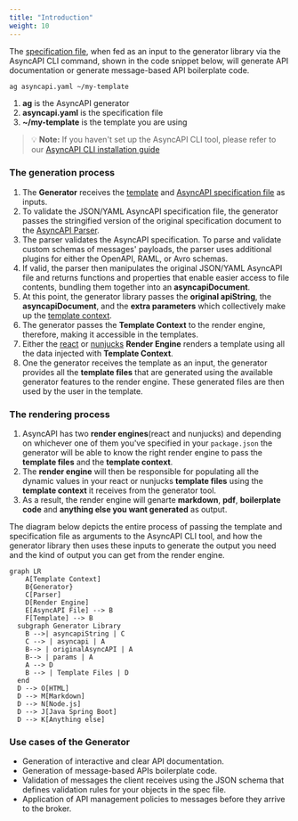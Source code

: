 ```yaml
---
title: "Introduction"
weight: 10
---
```

The [specification file](asyncapi-file.md), when fed as an input to the generator library via the AsyncAPI CLI command, shown in the code snippet below, will generate API documentation or generate message-based API boilerplate code.

```bash
ag asyncapi.yaml ~/my-template
```
1. **ag** is the AsyncAPI generator
2. **asyncapi.yaml** is the specification file
3. **~/my-template** is the template you are using

> :bulb: **Note:** 
If you haven't set up the AsyncAPI CLI tool, please refer to our [AsyncAPI CLI installation guide](installation.md)

### The generation process
1. The **Generator** receives the [template](template.md) and [AsyncAPI specification file](asyncapi-file.md) as inputs. 
2. To validate the JSON/YAML AsyncAPI specification file, the generator passes the stringified version of the original specification document to the [AsyncAPI Parser](parser.md). 
3. The parser validates the AsyncAPI specification. To parse and validate custom schemas of messages' payloads, the parser uses additional plugins for either the OpenAPI, RAML, or Avro schemas. 
4. If valid, the parser then manipulates the original JSON/YAML AsyncAPI file and returns functions and properties that enable easier access to file contents, bundling them together into an **asyncapiDocument**. 
5. At this point, the generator library passes the **original apiString**, the **asyncapiDocument**, and the **extra parameters** which collectively make up the [template context](asyncapi-context.md). 
6. The generator passes the **Template Context** to the render engine, therefore, making it accessible in the templates.
7. Either the [react](react-render-engine.md) or [nunjucks](nunjucks-render-engine.md) **Render Engine** renders a template using all the data injected with **Template Context**.
8. One the generator receives the template as an input, the generator provides all the **template files** that are generated using the available generator features to the render engine. These generated files are then used by the user in the template.

### The rendering process
1. AsyncAPI has two **render engines**(react and nunjucks) and depending on whichever one of them you've specified in your `package.json` the generator will be able to know the right render engine to pass the **template files** and the **template context**.
2. The **render engine** will then be responsible for populating all the dynamic values in your react or nunjucks **template files** using the **template context** it receives from the generator tool. 
3. As a result, the render engine will genarte **markdown**, **pdf**, **boilerplate code** and **anything else you want generated** as output.

The diagram below depicts the entire process of passing the template and specification file as arguments to the AsyncAPI CLI tool, and how the generator library then uses these inputs to generate the output you need and the kind of output you can get from the render engine.

``` mermaid
graph LR
    A[Template Context]
    B{Generator}
    C[Parser]
    D[Render Engine]
    E[AsyncAPI File] --> B
    F[Template] --> B
  subgraph Generator Library
    B -->| asyncapiString | C
    C --> | asyncapi | A
    B--> | originalAsyncAPI | A
    B--> | params | A
    A --> D
    B --> | Template Files | D
  end
  D --> O[HTML]
  D --> M[Markdown]
  D --> N[Node.js]
  D --> J[Java Spring Boot]
  D --> K[Anything else]
  ```
### Use cases of the Generator
- Generation of interactive and clear API documentation.
- Generation of message-based APIs boilerplate code.
- Validation of messages the client receives using the JSON schema that defines validation rules for your objects in the spec file. 
- Application of API management policies to messages before they arrive to the broker.